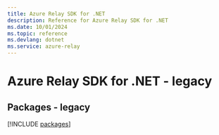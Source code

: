 ```yaml
---
title: Azure Relay SDK for .NET
description: Reference for Azure Relay SDK for .NET
ms.date: 10/01/2024
ms.topic: reference
ms.devlang: dotnet
ms.service: azure-relay
---
```

# Azure Relay SDK for .NET - legacy
## Packages - legacy
[!INCLUDE [packages](relay-index.md)]